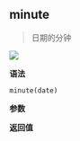## minute

> 日期的分钟

![](https://img.shields.io/badge/-Date-blue)

**语法**

`minute(date)`

**参数**

**返回值**
